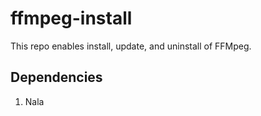 # ffmpeg-install

This repo enables install, update, and uninstall of FFMpeg. 

## Dependencies
1. Nala